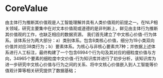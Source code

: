 # CoreValue
由主体行为推断其价值观是人工智能理解并具有人类价值观的前提之一。在NLP相关领域，研究主要集中在对文本价值观或道德的是非判断上，鲜见由主体行为推断其价值观的工作，也缺乏相应的数据资源。
我们首先建立了中文核心价值-行为体系。该体系分为两大部分：a）类别体系。包含8类核心价值，细分为19小类双向价值并对应38类行为；b）要素体系。为核心与非核心要素共7种；并依据上述体系进行人工标注，最终构建了一个包含6994个行为句及其对应的细粒度价值与方向，34965个要素的细粒度中文价值-行为知识库并进行了初步分析，该知识库为进一步研究中文核心价值与行为之间的关系、将中文核心价值嵌入到人工智能等价值观计算等相关研究提供了数据基础；
